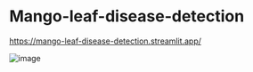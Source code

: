 # Mango-leaf-disease-detection

https://mango-leaf-disease-detection.streamlit.app/

![image](https://github.com/user-attachments/assets/7c8094dc-4a77-4a9c-afa1-48451738b250)

